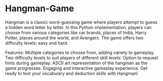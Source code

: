 # Hangman-Game
Hangman is a classic word-guessing game where players attempt to guess a hidden word letter by letter. In this Python implementation, players can choose from various categories like car brands, places of India, Harry Potter, places around the world, and Avengers. The game offers two difficulty levels: easy and hard.

Features:
Multiple categories to choose from, adding variety to gameplay.
Two difficulty levels to suit players of different skill levels.
Option to request hints during gameplay.
ASCII art representation of the hangman as the game progresses.
Engaging and interactive gameplay experience.
Get ready to test your vocabulary and deduction skills with Hangman!
